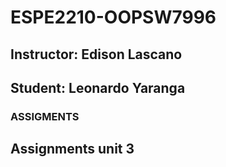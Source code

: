 # ESPE2210-OOPSW7996
## Instructor: Edison Lascano
## Student: Leonardo Yaranga
### ASSIGMENTS
## Assignments unit 3